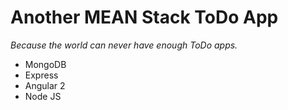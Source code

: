 # Another MEAN Stack ToDo App
_Because the world can never have enough ToDo apps._
* MongoDB
* Express
* Angular 2
* Node JS



